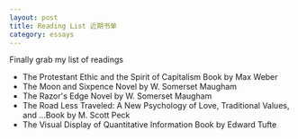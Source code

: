 ```yaml
---
layout: post
title: Reading List 近期书单
category: essays
---
```


Finally grab my list of readings

- The Protestant Ethic and the Spirit of Capitalism Book by Max Weber
- The Moon and Sixpence Novel by W. Somerset Maugham
- The Razor's Edge Novel by W. Somerset Maugham
- The Road Less Traveled: A New Psychology of Love, Traditional Values, and ...Book by M. Scott Peck
- The Visual Display of Quantitative Information Book by Edward Tufte


